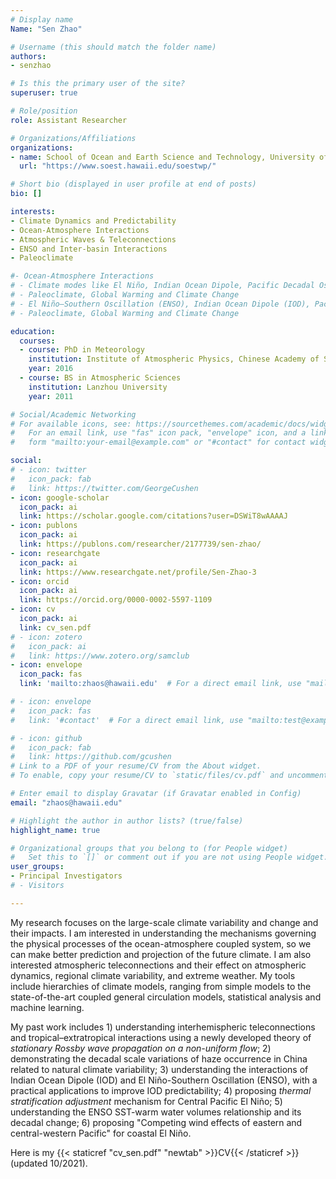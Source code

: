 ```yaml
---
# Display name
Name: "Sen Zhao"

# Username (this should match the folder name)
authors:
- senzhao

# Is this the primary user of the site?
superuser: true

# Role/position
role: Assistant Researcher

# Organizations/Affiliations
organizations:
- name: School of Ocean and Earth Science and Technology, University of Hawaii at Mānoa
  url: "https://www.soest.hawaii.edu/soestwp/"

# Short bio (displayed in user profile at end of posts)
bio: []

interests:
- Climate Dynamics and Predictability
- Ocean-Atmosphere Interactions
- Atmospheric Waves & Teleconnections
- ENSO and Inter-basin Interactions
- Paleoclimate

#- Ocean-Atmosphere Interactions
# - Climate modes like El Niño, Indian Ocean Dipole, Pacific Decadal Oscillation
# - Paleoclimate, Global Warming and Climate Change
# - El Niño–Southern Oscillation (ENSO), Indian Ocean Dipole (IOD), Pacific Decadal Oscillation (PDO)
# - Paleoclimate, Global Warming and Climate Change

education:
  courses:
  - course: PhD in Meteorology
    institution: Institute of Atmospheric Physics, Chinese Academy of Sciences
    year: 2016
  - course: BS in Atmospheric Sciences
    institution: Lanzhou University
    year: 2011

# Social/Academic Networking
# For available icons, see: https://sourcethemes.com/academic/docs/widgets/#icons
#   For an email link, use "fas" icon pack, "envelope" icon, and a link in the
#   form "mailto:your-email@example.com" or "#contact" for contact widget.

social:
# - icon: twitter
#   icon_pack: fab
#   link: https://twitter.com/GeorgeCushen
- icon: google-scholar
  icon_pack: ai
  link: https://scholar.google.com/citations?user=DSWiT8wAAAAJ
- icon: publons
  icon_pack: ai
  link: https://publons.com/researcher/2177739/sen-zhao/
- icon: researchgate
  icon_pack: ai
  link: https://www.researchgate.net/profile/Sen-Zhao-3
- icon: orcid
  icon_pack: ai
  link: https://orcid.org/0000-0002-5597-1109
- icon: cv
  icon_pack: ai
  link: cv_sen.pdf
# - icon: zotero
#   icon_pack: ai
#   link: https://www.zotero.org/samclub
- icon: envelope
  icon_pack: fas
  link: 'mailto:zhaos@hawaii.edu'  # For a direct email link, use "mailto:test@example.org".

# - icon: envelope
#   icon_pack: fas
#   link: '#contact'  # For a direct email link, use "mailto:test@example.org".

# - icon: github
#   icon_pack: fab
#   link: https://github.com/gcushen
# Link to a PDF of your resume/CV from the About widget.
# To enable, copy your resume/CV to `static/files/cv.pdf` and uncomment the lines below.

# Enter email to display Gravatar (if Gravatar enabled in Config)
email: "zhaos@hawaii.edu"

# Highlight the author in author lists? (true/false)
highlight_name: true

# Organizational groups that you belong to (for People widget)
#   Set this to `[]` or comment out if you are not using People widget.
user_groups:
- Principal Investigators
# - Visitors

---
```


My research focuses on the large-scale climate variability and change and their impacts. I am interested in understanding the mechanisms governing the physical processes of the ocean-atmosphere coupled system, so we can make better prediction and projection of the future climate. I am also interested atmospheric teleconnections and their effect on atmospheric dynamics, regional climate variability, and extreme weather. My tools include hierarchies of climate models, ranging from simple models to the state-of-the-art coupled general circulation models, statistical analysis and machine learning.

My past work includes 1) understanding interhemispheric teleconnections and tropical–extratropical interactions using a newly developed theory of *stationary Rossby wave propagation on a non-uniform flow*; 2) demonstrating the decadal scale variations of haze occurrence in China related to natural climate variability; 3) understanding the interactions of Indian Ocean Dipole (IOD) and El Niño-Southern Oscillation (ENSO), with a practical applications to improve IOD predictability; 4) proposing *thermal stratification adjustment* mechanism for Central Pacific El Niño; 5) understanding the ENSO SST-warm water volumes relationship and its decadal change; 6) proposing "Competing wind effects of eastern and central-western Pacific" for coastal El Niño.

Here is my {{< staticref "cv_sen.pdf" "newtab" >}}CV{{< /staticref >}} (updated 10/2021).

